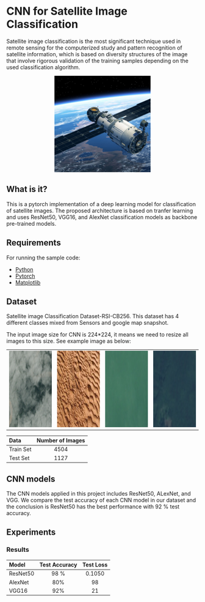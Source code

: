 # CNN for Satellite Image Classification
Satellite image classification is the most significant technique used in remote sensing for the computerized study and pattern recognition of satellite information, which is based on diversity structures of the image that involve rigorous validation of the training samples depending on the used classification algorithm.

<p align="center">
    <img src="dataset-card.jpg"  width="50%" height="20%"> 

## What is it?

This is a pytorch implementation of a deep learning model for classification of satellite images. The proposed architecture is based on tranfer learning and uses ResNet50, VGG16, and AlexNet classification models as backbone pre-trained models.

## Requirements
For running the sample code:
- [Python](https://www.python.org/)
- [Pytorch](https://pytorch.org/)
- [Matplotlib](https://matplotlib.org/)

## Dataset
Satellite image Classification Dataset-RSI-CB256. This dataset has 4 different classes mixed from Sensors and google map snapshot.

The input image size for CNN is 224*224, it means we need to resize all images to this size. See example image as below:

<table>
    <tr>
        <td> <img src="cloudy.jpg"  alt="1" width = 360px height = 200px ></td>
        <td><img src="desert.jpeg" alt="2" width = 360px height = 200px></td>
        <td><img src="water.jpg" alt="2" width = 360px height = 200px></td>
        <td><img src="forest.jpg" alt="2" width = 360px height = 200px></td>
    </tr> 
</table>

| Data      | Number of Images | 
| :---        |    :----:   |   
| Train Set      | 4504       | 
| Test Set   | 1127        | 

## CNN models

The CNN models applied in this project includes 
ResNet50, ALexNet, and VGG. We compare the test accuracy of each CNN model in our dataset and the conclusion is ResNet50 has the best performance with 92 % test accuracy.

## Experiments

### Results

| Model      | Test Accuracy | Test Loss |
| :---        |    :----:   |   :----:   |
| ResNet50      | 98 %       | 0.1050       | 
| AlexNet   | 80%        | 98 |
| VGG16   | 92%        | 21|